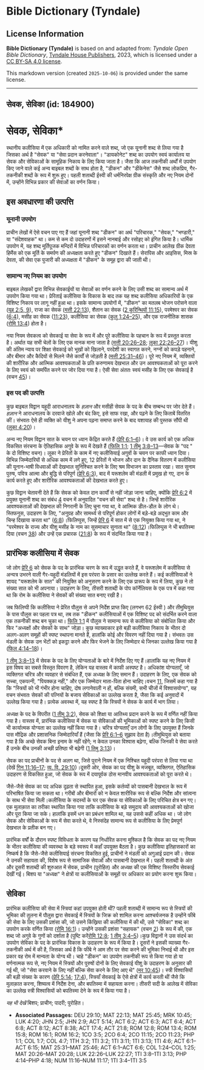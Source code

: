 # Bible Dictionary (Tyndale)

## License Information

**Bible Dictionary (Tyndale)** is based on and adapted from: _Tyndale Open Bible Dictionary_, [Tyndale House Publishers](https://tyndaleopenresources.com/), 2023, which is licensed under a [CC BY-SA 4.0 license](https://creativecommons.org/licenses/by-sa/4.0/legalcode.en).

This markdown version (created `2025-10-06`) is provided under the same license.



--------------------------------

## सेवक, सेविका (id: 184900)

सेवक, सेविका\*
==============

स्थानीय कलीसिया में एक अधिकारी को नामित करने वाले शब्द, जो एक यूनानी शब्द से लिया गया है जिसका अर्थ है "सेवक" या "सेवा प्रदान करनेवाला"। "डायकोनेट" शब्द का उपयोग स्वयं कार्यालय या सेवक और सेविकाओं के सामूहिक निकाय के लिए किया जाता है। जैसा कि आज तकनीकी अर्थों में उपयोग किए जाने वाले कई अन्य बाइबल शब्दों के साथ होता है, "डीकन" और "डीकेनेस" जैसे शब्द लोकप्रिय, गैर\-तकनीकी शब्दों के रूप में शुरू हुए। पहली शताब्दी ईस्वी की धर्मनिरपेक्ष ग्रीक संस्कृति और नए नियम दोनों में, उन्होंने विभिन्न प्रकार की सेवाओं का वर्णन किया।

इस अवधारणा की उत्पत्ति
----------------------

### यूनानी उपयोग

प्राचीन लेखों में ऐसे वचन पाए गए हैं जहां यूनानी शब्द "डीकन" का अर्थ "परिचारक," "सेवक," "भण्डारी," या "संदेशवाहक" था। कम से कम दो उदाहरणों में इसने नानबाई और रसोइए को इंगित किया है। धार्मिक उपयोग में, यह शब्द मूर्तिपूजक मन्दिरों में विभिन्न परिचारकों का वर्णन करता था। प्राचीन आलेख ग्रीक देवता हिर्मेस को एक मूर्ति के समर्पण की अध्यक्षता करते हुए "डीकन" दिखाते हैं। सेरापिस और आइसिस, मिस्र के देवता, की सेवा एक पुजारी की अध्यक्षता में "डीकन" के समूह द्वारा की जाती थी।

### सामान्य नए नियम का उपयोग

बाइबल लेखकों द्वारा विभिन्न सेवकाईयों या सेवाओं का वर्णन करने के लिए उसी शब्द का सामान्य अर्थ में उपयोग किया गया था। प्रेरिताई कलीसिया के विकास के बाद तक यह शब्द कलीसिया अधिकारियों के एक विशिष्ट निकाय पर लागू नहीं हुआ था। इसके सामान्य उपयोगों में, "डीकन" का मतलब भोजन परोसने वाला ([यूह 2:5, 9](https://ref.ly/John2:5)), राजा का सेवक ([मत्ती 22:13](https://ref.ly/Matt22:13)), शैतान का सेवक ([2 कुरिन्थियों 11:15](https://ref.ly/2Cor11:15)), परमेश्वर का सेवक ([6:4](https://ref.ly/2Cor6:4)), मसीह का सेवक ([11:23](https://ref.ly/2Cor11:23)), कलीसिया का सेवक ([कुलु 1:24–25](https://ref.ly/Col1:24-Col1:25)), और एक राजनीतिक शासक ([रोमि 13:4](https://ref.ly/Rom13:4)) होता है।

नया नियम सेवकत्व को सेवकाई या सेवा के रूप में और पूरे कलीसिया के पहचान के रूप में प्रस्तुत करता है। अर्थात यह सभी चेलों के लिए एक मानक माना जाता है ([मत्ती 20:26–28](https://ref.ly/Matt20:26-Matt20:28); [लूका 22:26–27](https://ref.ly/Luke22:26-Luke22:27))। यीशु की अंतिम न्याय पर शिक्षा सेवकाई को भूखों को खिलाने, परदेशी का स्वागत करने, नग्नों को कपड़े पहनाने, और बीमार और कैदियों से मिलने जैसे कार्यों से जोड़ती है ([मत्ती 25:31–46](https://ref.ly/Matt25:31-Matt25:46))। पूरे नए नियम में, व्यक्तियों की शारीरिक और आत्मिक आवश्यकताओं के प्रति करुणामय देखभाल और उन आवश्यकताओं को पूरा करने के लिए स्वयं को समर्पित करने पर जोर दिया गया है। ऐसी सेवा अंततः स्वयं मसीह के लिए एक सेवकाई है (वचन [45](https://ref.ly/Matt25:45))।

### इस पद की उत्पत्ति

कुछ बाइबल विद्वान यहूदी आराधनालय के *हज़ान* और मसीही सेवक के पद के बीच सम्बन्ध पर जोर देते हैं।*हज़ान* ने आराधनालय के दरवाजे खोले और बंद किए, इसे साफ रखा, और पढ़ने के लिए किताबें वितरित कीं। संभवतः ऐसे ही व्यक्ति को यीशु ने अपना पढ़ना समाप्त करने के बाद यशायाह की पुस्तक सौंपी थी ([लूका 4:20](https://ref.ly/Luke4:20))।

अन्य नए नियम विद्वान सात के चयन पर ध्यान केंद्रित करते हैं ([प्रेरि 6:1–6](https://ref.ly/Acts6:1-Acts6:6))। वे उस कार्य को एक अधिक विकसित संरचना के ऐतिहासिक अगुवे के रूप में देखते हैं ([फिलि 1:1](https://ref.ly/Phil1:1); [1 तीमु 3:8–13](https://ref.ly/1Tim3:8-1Tim3:13)—सेवक के "पद " के दो विशिष्ट वचन)। लूका ने प्रेरितों के काम में नए कलीसियाई अगुवों के चयन पर काफी ध्यान दिया। विभिन्न जिम्मेदारियों से अधिक काम में लगे हुए, 12 प्रेरितों ने भोजन और दान के दैनिक वितरण में कलीसिया की यूनान\-भाषी विधवाओं की देखभाल सुनिश्चित करने के लिए श्रम विभाजन का प्रस्ताव रखा। सात सुनाम पुरुष, पवित्र आत्मा और बुद्धि से परिपूर्ण ([प्रेरि 6:3](https://ref.ly/Acts6:3)), बाद में यरूशलेम की मंडली में प्रमुख हो गए, दान के कार्य करते हुए और शारीरिक आवश्यकताओं की देखभाल करते हुए।

कुछ विद्वान चेतावनी देते हैं कि सेवक को केवल दान कार्यों से नहीं जोड़ा जाना चाहिए, क्योंकि [प्रेरि 6:2](https://ref.ly/Acts6:2) में प्रयुक्त यूनानी शब्द का संबंध [4](https://ref.ly/Acts6:4) वचन में अनुवादित "वचन की सेवा" शब्द से है। जिन्हें शारीरिक आवश्यकताओं की देखभाल की निगरानी के लिए चुना गया था, वे आत्मिक डील\-डौल के लोग थे।स्तिफनुस, उदाहरण के लिए, "अनुग्रह और सामर्थ्य से परिपूर्ण होकर लोगों में बड़े\-बड़े अद्भुत काम और चिन्ह दिखाया करता था" ([6:8](https://ref.ly/Acts6:8))।फिलिप्पुस, जिन्हें [प्रेरि 6](https://ref.ly/Acts6:1-Acts6:15) में सात में से एक नियुक्त किया गया था, ने "परमेश्वर के राज्य और यीशु मसीह के नाम का सुसमाचार सुनाता था" ([8:12](https://ref.ly/Acts8:12))।फिलिप्पुस ने भी बपतिस्मा दिया (वचन [38](https://ref.ly/Acts8:38)) और उन्हें एक प्रचारक ([21:8](https://ref.ly/Acts21:8)) के रूप में संदर्भित किया गया है।

प्रारंभिक कलीसिया में सेवक
--------------------------

जो लोग [प्रेरि 6](https://ref.ly/Acts6:1-Acts6:15) को सेवक के पद के प्रारंभिक चरण के रूप में उद्धृत करते हैं, वे यरूशलेम में कलीसिया से अन्यत्र उभरने वाली गैर\-यहूदी मंडलियों में इस परंपरा के प्रसार का उल्लेख करते हैं। कई कलीसियाओं ने शायद "यरूशलेम के सात" की नियुक्ति को अनुसरण करने के लिए एक प्रारूप के रूप में लिया, कुछ ने तो संख्या सात को भी अपनाया। उदाहरण के लिए, तीसरी शताब्दी के पोप कॉर्नेलियस के एक पत्र में कहा गया था कि रोम के कलीसिया ने सेवकों की संख्या सात बनाए रखी है।

जब फिलिप्पी कि कलीसिया ने प्रेरित पौलुस से अपने निर्देश प्राप्त किए (लगभग 62 ईस्वी ) और तीमुथियुस के पास पौलुस का पहला पत्र था, तब तक "डीकन" कलीसियाओं में एक विशिष्ट पद को संदर्भित करने वाला एक तकनीकी शब्द बन चुका था। [फिलि 1:1](https://ref.ly/Phil1:1) में पौलुस ने सामान्य रूप से कलीसिया को संबोधित किया और फिर "अध्यक्षों और सेवकों के साथ" जोड़ा। कुछ व्याख्याकार इसे बड़ी कलीसिया निकाय के भीतर दो अलग\-अलग समूहों की स्पष्ट स्थापना मानते हैं, हालांकि कोई और विवरण नहीं दिया गया है। संभवतः उस मंडली के सेवक उन भेंटों को इकट्ठा करने और फिर भेजने के लिए जिम्मेदार थे जिनका उल्लेख किया गया है ([फिल 4:14–18](https://ref.ly/Phil4:14-Phil4:18))।

[1 तीमु 3:8–13](https://ref.ly/1Tim3:8-1Tim3:13) में सेवक के पद के लिए योग्यताओं के बारे में निर्देश दिए गए हैं।हालांकि यह नए नियम में इस विषय का सबसे विस्तृत विवरण है, लेकिन यह वास्तव में काफी अस्पष्ट है। अधिकांश योग्यताएँ, जो व्यक्तिगत चरित्र और व्यवहार से संबंधित हैं, एक अध्यक्ष के लिए समान हैं। उदाहरण के लिए, एक सेवक को सच्चा, एकपत्नी, "पियक्कड़ नहीं," और एक जिम्मेदार माता\-पिता होना चाहिए।वचन [11](https://ref.ly/1Tim3:11), जिसमें कहा गया है कि "स्त्रियों को भी गंभीर होना चाहिए, दोष लगानेवाली न हों, बल्कि संयमी, सभी चीजों में विश्वासयोग्य", यह वचन संभवतः सेवकों की पत्नियों के बजाय सेविकाओं का उल्लेख करता है, जैसा कि कई अनुवादों में उल्लेख किया गया है। प्रत्येक अवस्था में, यह स्पष्ट है कि स्त्रियों ने सेवक के कार्य में भाग लिया।

अध्यक्ष के पद के विपरीत ([1 तीमु 3:2](https://ref.ly/1Tim3:2)), सेवक को शिक्षा या आतिथ्य प्रदान करने के रूप में वर्णित नहीं किया गया है। वास्तव में, प्रारंभिक कलीसिया में सेवक या सेविकाओं की भूमिकाओं को स्पष्ट करने के लिए किसी भी कार्यात्मक योग्यता का उल्लेख नहीं किया गया है। चरित्र योग्यताएँ उन लोगों के लिए उपयुक्त हैं जिनके पास मौद्रिक और प्रशासनिक जिम्मेदारियाँ हैं (जैसा कि [प्रेरि 6:1–6](https://ref.ly/Acts6:1-Acts6:6) सुझाव देता है)।तीमुथियुस को बताया गया है कि अच्छे सेवक बिना इनाम के नहीं रहेंगे; न केवल उनका विश्वास बढ़ेगा, बल्कि जिनकी वे सेवा करते हैं उनके बीच उनकी अच्छी प्रतिष्ठा भी बढ़ेगी ([1 तिमु 3:13](https://ref.ly/1Tim3:13))।

सेवक का पद प्राचीनों के पद से अलग था, जिसे पुराने नियम में एक निश्चित यहूदी परंपरा से लिया गया था (देखें [गिन 11:16–17](https://ref.ly/Num11:16-Num11:17); [व्य. वि. 29:10](https://ref.ly/Deut29:10))।दूसरी ओर, सेवक का पद यीशु के मजबूत, व्यक्तिगत, ऐतिहासिक उदाहरण से विकसित हुआ, जो सेवक के रूप में दयापूर्वक ठोस मानवीय आवश्यकताओं को पूरा करते थे।

जैसे\-जैसे सेवक का पद अधिक दृढ़ता से स्थापित हुआ, इसके कर्तव्यों को पासबानी देखभाल के रूप में परिभाषित किया जा सकता था। गरीबों और बीमारों को न केवल शारीरिक रूप से बल्कि निर्देश और सांत्वना के साथ भी सेवा मिली।कलीसिया के सदस्यों के घर एक सेवक या सेविकाओं के लिए परिचित क्षेत्र बन गए।एक मुलाक़ात का तरीका स्थापित किया गया ताकि कलीसिया के बड़े समुदाय की आवश्यकताओं को खोजा और पूरा किया जा सके। हालांकि इसमें धन का प्रबंधन शामिल था, यह उससे कहीं अधिक था। जो लोग सेवक और सेविकाओं के रूप में सेवा करते थे, वे निस्संदेह सामान्य रूप से कलीसिया के लिए प्रेमपूर्ण देखभाल के प्रतीक बन गए।

प्रारंभिक वर्षों के दौरान स्पष्ट विविधता के कारण यह निर्धारित करना मुश्किल है कि सेवक का पद नए नियम के भीतर कलीसिया की व्यवस्था के बड़े स्वरूप में कहाँ उपयुक्त बैठता है। कुछ कलीसिया इतिहासकारों का निष्कर्ष है कि जैसे\-जैसे कलीसियाई संरचना विकसित हुई, प्राचीनों ने मंडली को अगुआई प्रदान की। सेवक ने उनकी सहायता की, विशेष रूप से सामाजिक सेवाओं और पासबानी देखभाल में। पहली शताब्दी के अंत और दूसरी शताब्दी की शुरुआत में सेवक, प्राचीन (पुरोहित) और अध्यक्ष की एक विशिष्ट त्रिस्तरीय सेवकाई देखीं गई। बिशप या "अध्यक्ष" ने क्षेत्रों या कलीसियाओं के समूहों पर अधिकार का प्रयोग करना शुरू किया।

सेविका
------

प्रारंभिक कलीसिया की सेवा में स्त्रियां कहां उपयुक्त होती थीं? पहली शताब्दी में सामान्य रूप से स्त्रियों की भूमिका की तुलना में पौलुस द्वारा सेवकाई में स्त्रियों के जिक्र को शामिल करना आश्चर्यजनक है उन्होंने फीबे की सेवा के लिए उसकी प्रशंसा की, जो उसने किंख्रिया की कलीसिया में की थी, उसे "सेविका" शब्द का उपयोग करके वर्णित किया ([रोमि 16:1](https://ref.ly/Rom16:1))। उन्होंने उसकी प्रशंसा "सहायक" (वचन [2](https://ref.ly/Rom16:2)) के रूप में की, एक शब्द जो अगुवे के गुणों को दर्शाता है (पुष्टि करें[रोमि 12:8](https://ref.ly/Rom12:8); [1 तीमु 3:4–5](https://ref.ly/1Tim3:4-1Tim3:5))।कुछ विद्वानों ने उस संदर्भ का उपयोग सेविका के पद के प्रारंभिक विकास के उदाहरण के रूप में किया है। दूसरों ने इसकी व्याख्या गैर\-तकनीकी अर्थ में की है, जिसका अर्थ है कि फीबे ने आम तौर पर सेवा करने की भूमिका निभाई थी और इस प्रकार वह रोम में मान्यता के योग्य थी। चाहे "डीकन" का उपयोग तकनीकी रूप से किया गया हो या वर्णनात्मक रूप से, नए नियम में स्त्रियों और पुरुषों दोनों के लिए सेवकाई यीशु के उदाहरण के अनुसार की गई थी, जो "सेवा करवाने के लिए नहीं बल्कि सेवा करने के लिए आए थे" ([मर 10:45](https://ref.ly/Mark10:45))। स्त्री विश्वासियों की बड़ी संख्या के कारण ([प्रेरि 5:14](https://ref.ly/Acts5:14); [17:4](https://ref.ly/Acts17:4)), स्त्रियाँ सेवकाई के ऐसे क्षेत्रों में कार्य करती थीं जैसे कि मुलाक़ात करना, शिष्यत्व में निर्देश देना, और बपतिस्मा में सहायता करना। तीसरी सदी के आलेख में सेविका का उल्लेख स्त्री विश्वासियों को बपतिस्मा देने के रूप में किया गया है।

*यह भी देखें* बिशप; प्राचीन; पादरी; पुरोहित।

* **Associated Passages:** DEU 29:10; MAT 22:13; MAT 25:45; MRK 10:45; LUK 4:20; JHN 2:5; JHN 2:9; ACT 5:14; ACT 6:2; ACT 6:3; ACT 6:4; ACT 6:8; ACT 8:12; ACT 8:38; ACT 17:4; ACT 21:8; ROM 12:8; ROM 13:4; ROM 15:8; ROM 16:1; ROM 16:2; 1CO 3:5; 2CO 6:4; 2CO 11:15; 2CO 11:23; PHP 1:1; COL 1:7; COL 4:7; 1TH 3:2; 1TI 3:2; 1TI 3:11; 1TI 3:13; 1TI 4:6; ACT 6:1–ACT 6:15; MAT 25:31–MAT 25:46; ACT 6:1–ACT 6:6; COL 1:24–COL 1:25; MAT 20:26–MAT 20:28; LUK 22:26–LUK 22:27; 1TI 3:8–1TI 3:13; PHP 4:14–PHP 4:18; NUM 11:16–NUM 11:17; 1TI 3:4–1TI 3:5

